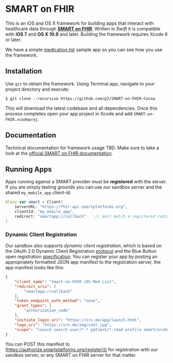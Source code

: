 SMART on FHIR
=============

This is an iOS and OS X framework for building apps that interact with healthcare data through [**SMART on FHIR**](http://docs.smartplatforms.org).
Written in _Swift_ it is compatible with **iOS 7** and **OS X 10.9** and later.
Building the framework requires Xcode 6 or later.

We have a simple [medication list](https://github.com/p2/SoF-MedList) sample app so you can see how you use the framework.


Installation
------------

Use `git` to obtain the framework.
Using Terminal.app, navigate to your project directory and execute:

    $ git clone --recursive https://github.com/p2/SMART-on-FHIR-Cocoa

This will download the latest codebase and all dependencies.
Once this process completes open your app project in Xcode and add `SMART-on-FHIR.xcodeproj`.


Documentation
-------------

Technical documentation for framework usage TBD.
Make sure to take a look at the [official SMART on FHIR documentation](http://docs.smartplatforms.org).


Running Apps
------------

Apps running against a SMART provider must be **registered** with the server.
If you are simply testing grounds you can use our sandbox server and the shared `my_mobile_app` client-id:

```Swift
@lazy var smart = Client(
    serverURL: "https://fhir-api.smartplatforms.org",
    clientId: "my_mobile_app",
    redirect: "smartapp://callback"    // must match a registered redirect uri
)
```

### Dynamic Client Registration

Our sandbox also supports _dynamic client registration_, which is based on the OAuth 2.0 Dynamic Client Registration [protocol](http://tools.ietf.org/html/draft-ietf-oauth-dyn-reg-17) and the Blue Button open registration [specification](http://blue-button.github.io/blue-button-plus-pull/#registration-open).
You can register your app by posting an appropriately formatted JSON app manifest to the registration server, the app manifest looks like this:

```json
{
    "client_name": "Smart-on-FHIR iOS Med List",
    "redirect_uris": [
        "smartapp://callback"
    ],
    "token_endpoint_auth_method": "none",
    "grant_types": [
        "authorization_code"
    ],
    "initiate_login_uri": "https://srv.me/app/launch.html",
    "logo_uri": "https://srv.me/img/cool.jpg",
    "scope": "launch search user/*.* patient/*.read profile smart/orchestrate_launch"
}
```

You can POST this manifest to [https://authorize.smartplatforms.org/register]() for registration with our sandbox server, or any SMART on FHIR server for that matter.

